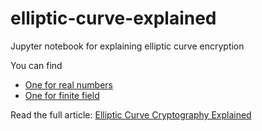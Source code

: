 # elliptic-curve-explained
Jupyter notebook for explaining elliptic curve encryption

You can find

 - [One for real numbers](https://github.com/fangpenlin/elliptic-curve-explained/blob/master/elliptic-curve.ipynb)
 - [One for finite field](https://github.com/fangpenlin/elliptic-curve-explained/blob/master/elliptic-curve-on-finite-field.ipynb)

Read the full article: [Elliptic Curve Cryptography Explained](https://fangpenlin.com/posts/2019/10/07/elliptic-curve-cryptography-explained/)
